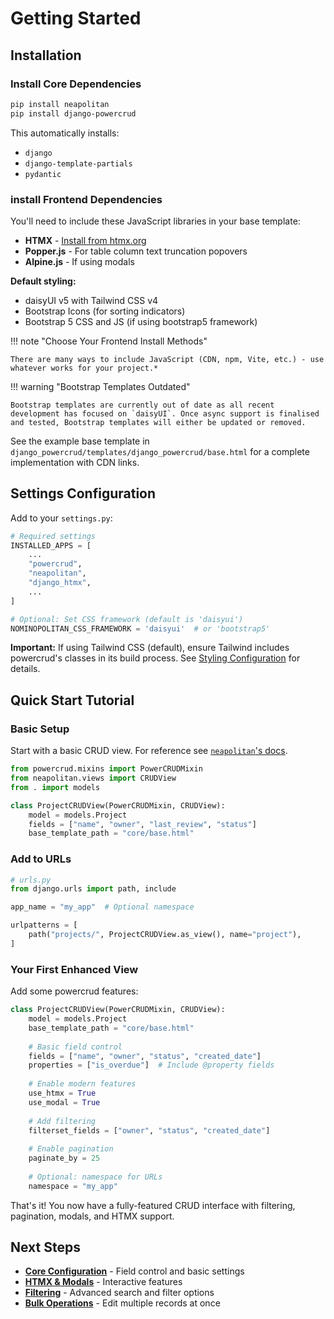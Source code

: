 # Getting Started

## Installation

### Install Core Dependencies

```bash
pip install neapolitan
pip install django-powercrud
```

This automatically installs:

- `django`
- `django-template-partials`
- `pydantic`

### install Frontend Dependencies

You'll need to include these JavaScript libraries in your base template:

- **HTMX** - [Install from htmx.org](https://htmx.org/docs/#installing)
- **Popper.js** - For table column text truncation popovers
- **Alpine.js** - If using modals

**Default styling:**

- daisyUI v5 with Tailwind CSS v4
- Bootstrap Icons (for sorting indicators)
- Bootstrap 5 CSS and JS (if using bootstrap5 framework)

!!! note "Choose Your Frontend Install Methods"

    There are many ways to include JavaScript (CDN, npm, Vite, etc.) - use whatever works for your project.*

!!! warning "Bootstrap Templates Outdated"

    Bootstrap templates are currently out of date as all recent development has focused on `daisyUI`. Once async support is finalised and tested, Bootstrap templates will either be updated or removed.

See the example base template in `django_powercrud/templates/django_powercrud/base.html` for a complete implementation with CDN links.

## Settings Configuration

Add to your `settings.py`:

```python
# Required settings
INSTALLED_APPS = [
    ...
    "powercrud",
    "neapolitan",
    "django_htmx",
    ...
]

# Optional: Set CSS framework (default is 'daisyui')
NOMINOPOLITAN_CSS_FRAMEWORK = 'daisyui'  # or 'bootstrap5'
```

**Important:** If using Tailwind CSS (default), ensure Tailwind includes powercrud's classes in its build process. See [Styling Configuration](configuration/styling.md#tailwind-css-setup) for details.

## Quick Start Tutorial

### Basic Setup

Start with a basic CRUD view. For reference see [`neapolitan`'s docs](https://noumenal.es/neapolitan/).

```python
from powercrud.mixins import PowerCRUDMixin
from neapolitan.views import CRUDView
from . import models

class ProjectCRUDView(PowerCRUDMixin, CRUDView):
    model = models.Project
    fields = ["name", "owner", "last_review", "status"]
    base_template_path = "core/base.html"
```

### Add to URLs

```python
# urls.py
from django.urls import path, include

app_name = "my_app"  # Optional namespace

urlpatterns = [
    path("projects/", ProjectCRUDView.as_view(), name="project"),
]
```

### Your First Enhanced View

Add some powercrud features:

```python
class ProjectCRUDView(PowerCRUDMixin, CRUDView):
    model = models.Project
    base_template_path = "core/base.html"
    
    # Basic field control
    fields = ["name", "owner", "status", "created_date"]
    properties = ["is_overdue"]  # Include @property fields
    
    # Enable modern features
    use_htmx = True
    use_modal = True
    
    # Add filtering
    filterset_fields = ["owner", "status", "created_date"]
    
    # Enable pagination
    paginate_by = 25
    
    # Optional: namespace for URLs
    namespace = "my_app"
```

That's it! You now have a fully-featured CRUD interface with filtering, pagination, modals, and HTMX support.

## Next Steps

- **[Core Configuration](configuration/core_config.md)** - Field control and basic settings
- **[HTMX & Modals](configuration/htmx_modals.md)** - Interactive features
- **[Filtering](configuration/filtering.md)** - Advanced search and filter options
- **[Bulk Operations](configuration/bulk_operations.md)** - Edit multiple records at once